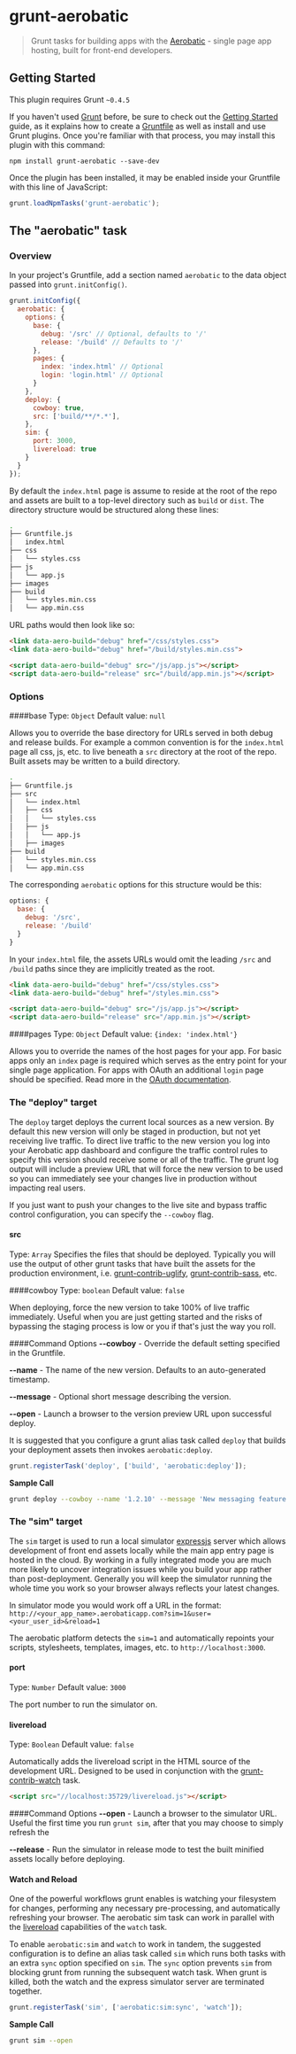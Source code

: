 # grunt-aerobatic

> Grunt tasks for building apps with the [Aerobatic](http://www.aerobatic.com) - single page app hosting, built for front-end developers.

## Getting Started
This plugin requires Grunt `~0.4.5`

If you haven't used [Grunt](http://gruntjs.com/) before, be sure to check out the [Getting Started](http://gruntjs.com/getting-started) guide, as it explains how to create a [Gruntfile](http://gruntjs.com/sample-gruntfile) as well as install and use Grunt plugins. Once you're familiar with that process, you may install this plugin with this command:

```shell
npm install grunt-aerobatic --save-dev
```

Once the plugin has been installed, it may be enabled inside your Gruntfile with this line of JavaScript:

```js
grunt.loadNpmTasks('grunt-aerobatic');
```

## The "aerobatic" task

### Overview
In your project's Gruntfile, add a section named `aerobatic` to the data object passed into `grunt.initConfig()`.

```js
grunt.initConfig({
  aerobatic: {
    options: {
      base: {
        debug: '/src' // Optional, defaults to '/'
        release: '/build' // Defaults to '/'
      },
      pages: {
        index: 'index.html' // Optional
        login: 'login.html' // Optional
      }
    },
    deploy: {
      cowboy: true,
      src: ['build/**/*.*'],
    },
    sim: {
      port: 3000,
      livereload: true
    }
  }
});
```

By default the `index.html` page is assume to reside at the root of the repo
and assets are built to a top-level directory such as `build` or `dist`.
The directory structure would be structured along these lines:

```bash
.
├── Gruntfile.js
│   index.html
├── css
│   └── styles.css
├── js
│   └── app.js
├── images
├── build
│   └── styles.min.css
│   └── app.min.css
```

URL paths would then look like so:

```html
<link data-aero-build="debug" href="/css/styles.css">
<link data-aero-build="debug" href="/build/styles.min.css">

<script data-aero-build="debug" src="/js/app.js"></script>
<script data-aero-build="release" src="/build/app.min.js"></script>
```

### Options

####base
Type: `Object`
Default value: `null`

Allows you to override the base directory for URLs served in both debug and release builds.
For example a common convention is for the `index.html` page all css, js, etc. to live
beneath a `src` directory at the root of the repo. Built assets may be written to a
build directory.

```bash
.
├── Gruntfile.js
├── src
│   └── index.html
│   ├── css
│   │   └── styles.css
│   ├── js
│   │   └── app.js
│   ├── images
├── build
│   └── styles.min.css
│   └── app.min.css
```

The corresponding `aerobatic` options for this structure would be this:

```js
options: {
  base: {
    debug: '/src',
    release: '/build'
  }
}
```

In your `index.html` file, the assets URLs would omit the leading `/src` and `/build` paths since
they are implicitly treated as the root.

```html
<link data-aero-build="debug" href="/css/styles.css">
<link data-aero-build="debug" href="/styles.min.css">

<script data-aero-build="debug" src="/js/app.js"></script>
<script data-aero-build="release" src="/app.min.js"></script>
```
####pages
Type: `Object` Default value: `{index: 'index.html'}`

Allows you to override the names of the host pages for your app. For basic apps
only an `index` page is required which serves as the entry point for your single
page application. For apps with OAuth an additional `login` page
should be specified. Read more in the [OAuth documentation](http://www.aerobatic.com/docs/authentication).

### The "deploy" target
The `deploy` target deploys the current local sources as a new version. By default this new version will only be
staged in production, but not yet receiving live traffic. To direct live traffic to the new version you log into
your Aerobatic app dashboard and configure the traffic control rules to specify this version should receive
some or all of the traffic. The grunt log output will include a preview URL that will force the new version to be used
so you can immediately see your changes live in production without impacting real users.

If you just want to push your changes to the live site and bypass traffic control
configuration, you can specify the `--cowboy` flag.

#### src
Type: `Array`
Specifies the files that should be deployed. Typically you will use the output of other grunt tasks that have built the assets for the production environment, i.e. [grunt-contrib-uglify](https://github.com/gruntjs/grunt-contrib-uglify), [grunt-contrib-sass](https://github.com/gruntjs/grunt-contrib-sass), etc.

####cowboy
Type: `boolean`
Default value: `false`

When deploying, force the new version to take 100% of live traffic immediately. Useful when you are just getting started and the risks of bypassing the staging process is low or you if that's just the way you roll.

####Command Options
**--cowboy** - Override the default setting specified in the Gruntfile.

**--name** - The name of the new version. Defaults to an auto-generated timestamp.

**--message** - Optional short message describing the version.

**--open** - Launch a browser to the version preview URL upon successful deploy.

It is suggested that you configure a grunt alias task called `deploy` that builds
your deployment assets then invokes `aerobatic:deploy`.
```js
grunt.registerTask('deploy', ['build', 'aerobatic:deploy']);
```

**Sample Call**
```bash
grunt deploy --cowboy --name '1.2.10' --message 'New messaging feature'
```

### The "sim" target
The `sim` target is used to run a local simulator [expressjs](http://expressjs.com/) server which allows
development of front end assets locally while the main app entry page is
hosted in the cloud. By working in a fully integrated mode you are much more
likely to uncover integration issues while you build your app rather than
post-deployment. Generally you will keep the simulator running the whole time
you work so your browser always reflects your latest changes.

In simulator mode you would work off a URL in the format: `http://<your_app_name>.aerobaticapp.com?sim=1&user=<your_user_id>&reload=1`

The aerobatic platform detects the `sim=1` and automatically repoints your scripts, stylesheets, templates, images, etc. to `http://localhost:3000`.

#### port
Type: `Number`
Default value: `3000`

The port number to run the simulator on.

#### livereload
Type: `Boolean`
Default value: `false`


Automatically adds the livereload script in the HTML source of the
development URL. Designed to be used in conjunction with the
[grunt-contrib-watch](https://github.com/gruntjs/grunt-contrib-watch)
task.

```html
<script src="//localhost:35729/livereload.js"></script>
```

####Command Options
**--open** - Launch a browser to the simulator URL. Useful the first time you run `grunt sim`, after that you may choose to simply refresh the

**--release** - Run the simulator in release mode to test the built minified assets locally before deploying.


#### Watch and Reload
One of the powerful workflows grunt enables is watching your filesystem for
changes, performing any necessary pre-processing, and automatically
refreshing your browser. The aerobatic sim task can work in parallel with the
[livereload](https://github.com/gruntjs/grunt-contrib-watch/blob/master/docs/watch-examples.md#live-reloading)
capabilities of the `watch` task.

To enable `aerobatic:sim` and `watch` to work in tandem, the suggested configuration is
to define an alias task called `sim` which runs both tasks with an extra `sync`
option specified on `sim`. The `sync` option prevents `sim` from blocking grunt
from running the subsequent watch task. When grunt is killed, both the watch and
the express simulator server are terminated together.

```js
grunt.registerTask('sim', ['aerobatic:sim:sync', 'watch']);
```

**Sample Call**
```bash
grunt sim --open
```

